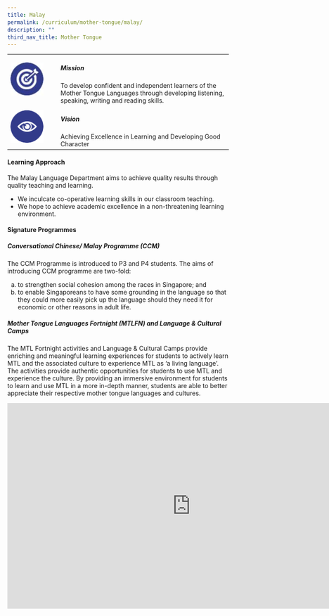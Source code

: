 ```yaml
---
title: Malay
permalink: /curriculum/mother-tongue/malay/
description: ""
third_nav_title: Mother Tongue
---
```

<table>
	<tbody><tr>
		<td width="100px">
			<img src="/images/mission.jpg" style="height:75px; width:75px">
		</td>
		<td> 
			<h5><b>Mission</b></h5>
			To develop confident and independent learners of the Mother Tongue Languages through developing listening, speaking, writing and reading skills.
		</td>
	</tr>
	<tr>
		<td>
			<img src="/images/vision.png" style="height:75px; width:75px">
		</td>
		<td> 
			<h5><b>Vision</b></h5>
			Achieving Excellence in Learning and Developing Good Character
		</td>
	</tr>
</tbody></table>

<h4><b> Learning Approach</b></h4>

The Malay Language Department aims to achieve quality results through quality teaching and learning.  

*   We inculcate co-operative learning skills in our classroom teaching.
*   We hope to achieve academic excellence in a non-threatening learning environment.

<h4><b> Signature Programmes</b></h4>
<h5><b> Conversational Chinese/ Malay Programme (CCM)  </b></h5>

The CCM Programme is introduced to P3 and P4 students. The aims of introducing CCM programme are two-fold:

<ol style="list-style-type:lower-alpha">
	<li> to strengthen social cohesion among the races in Singapore; and</li>
	<li> to enable Singaporeans to have some grounding in the language so that they could more easily  pick up the language should they need it for economic or other reasons in adult life.</li>
	</ol>
<h5><b>Mother Tongue Languages Fortnight (MTLFN) and Language &amp; Cultural Camps</b></h5>

The MTL Fortnight activities and Language &amp; Cultural Camps provide enriching and meaningful learning experiences for students to actively learn MTL and the associated culture to experience MTL as ‘a living language’. The activities provide authentic opportunities for students to use MTL and experience the culture. By providing an immersive environment for students to learn and use MTL in a more in-depth manner, students are able to better appreciate their respective mother tongue languages and cultures.

<iframe allowfullscreen="" allow="accelerometer; autoplay; clipboard-write; encrypted-media; gyroscope; picture-in-picture; web-share" frameborder="0" title="YouTube video player" src="https://www.youtube.com/embed/BSqFoIp7F_k" height="468" width="832"></iframe>


